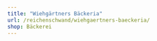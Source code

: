 ```yaml
---
title: "Wiehgärtners Bäckeria"
url: /reichenschwand/wiehgaertners-baeckeria/
shop: Bäckerei
---
```

